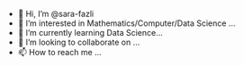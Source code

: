 - 👋 Hi, I’m @sara-fazli
- 👀 I’m interested in Mathematics/Computer/Data Science ...
- 🌱 I’m currently learning Data Science...
- 💞️ I’m looking to collaborate on ...
- 📫 How to reach me ...

<!---
sara-fazli/sara-fazli is a ✨ special ✨ repository because its `README.md` (this file) appears on your GitHub profile.
You can click the Preview link to take a look at your changes.
--->
